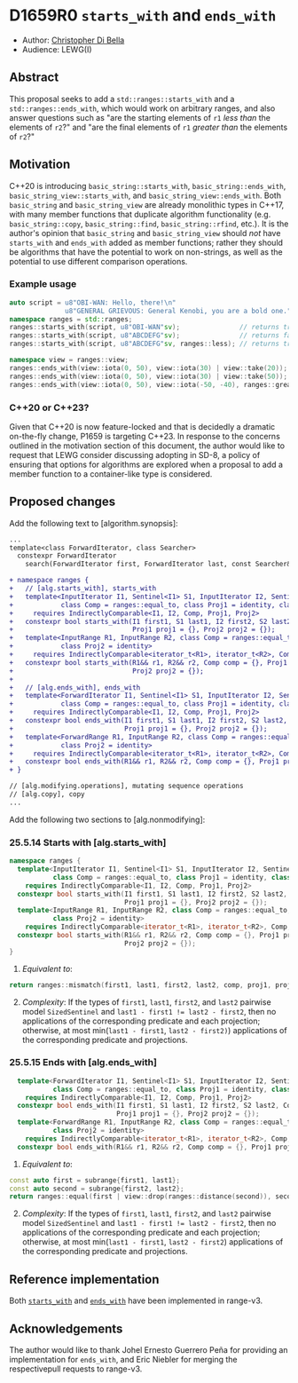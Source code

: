 # D1659R0 `starts_with` and `ends_with`

* Author: [Christopher Di Bella][cjdb]
* Audience: LEWG(I)

## Abstract

This proposal seeks to add a `std::ranges::starts_with` and a `std::ranges::ends_with`, which would
work on arbitrary ranges, and also answer questions such as "are the starting elements of `r1`
_less than_ the elements of `r2`?" and "are the final elements of `r1` _greater than_ the elements
of `r2`?"

## Motivation

C++20 is introducing `basic_string::starts_with`, `basic_string::ends_with`,
`basic_string_view::starts_with`, and `basic_string_view::ends_with`. Both `basic_string` and
`basic_string_view` are already monolithic types in C++17, with many member functions that duplicate
algorithm functionality (e.g. `basic_string::copy`, `basic_string::find`, `basic_string::rfind`,
etc.). It is the author's opinion that `basic_string` and `basic_string_view` should _not_ have
`starts_with` and `ends_with` added as member functions; rather they should be algorithms that have
the potential to work on non-strings, as well as the potential to use different comparison
operations.

### Example usage

```cpp
auto script = u8"OBI-WAN: Hello, there!\n"
              u8"GENERAL GRIEVOUS: General Kenobi, you are a bold one."sv;
namespace ranges = std::ranges;
ranges::starts_with(script, u8"OBI-WAN"sv);               // returns true
ranges::starts_with(script, u8"ABCDEFG"sv);               // returns false
ranges::starts_with(script, u8"ABCDEFG"sv, ranges::less); // returns true

namespace view = ranges::view;
ranges::ends_with(view::iota(0, 50), view::iota(30) | view::take(20));       // returns true
ranges::ends_with(view::iota(0, 50), view::iota(30) | view::take(50));       // returns false
ranges::ends_with(view::iota(0, 50), view::iota(-50, -40), ranges::greater); // returns true
```

### C++20 or C++23?

Given that C++20 is now feature-locked and that is decidedly a dramatic on-the-fly change, P1659 is
targeting C++23. In response to the concerns outlined in the motivation section of this document,
the author would like to request that LEWG consider discussing adopting in SD-8, a policy of
ensuring that options for algorithms are explored when a proposal to add a member function to a
container-like type is considered.

## Proposed changes

Add the following text to [algorithm.synopsis]:

```diff
...
template<class ForwardIterator, class Searcher>
  constexpr ForwardIterator
    search(ForwardIterator first, ForwardIterator last, const Searcher& searcher);

+ namespace ranges {
+   // [alg.starts_with], starts_with
+   template<InputIterator I1, Sentinel<I1> S1, InputIterator I2, Sentinel<I2> S2,
+            class Comp = ranges::equal_to, class Proj1 = identity, class Proj2 = identity>
+     requires IndirectlyComparable<I1, I2, Comp, Proj1, Proj2>
+   constexpr bool starts_with(I1 first1, S1 last1, I2 first2, S2 last2, Comp comp = {},
+                              Proj1 proj1 = {}, Proj2 proj2 = {});
+   template<InputRange R1, InputRange R2, class Comp = ranges::equal_to, class Proj1 = identity,
+            class Proj2 = identity>
+     requires IndirectlyComparable<iterator_t<R1>, iterator_t<R2>, Comp, Proj1, Proj2>
+   constexpr bool starts_with(R1&& r1, R2&& r2, Comp comp = {}, Proj1 proj1 = {},
+                              Proj2 proj2 = {});
+
+   // [alg.ends_with], ends_with
+   template<ForwardIterator I1, Sentinel<I1> S1, InputIterator I2, Sentinel<I2> S2,
+            class Comp = ranges::equal_to, class Proj1 = identity, class Proj2 = identity>
+     requires IndirectlyComparable<I1, I2, Comp, Proj1, Proj2>
+   constexpr bool ends_with(I1 first1, S1 last1, I2 first2, S2 last2, Comp comp = {},
+                            Proj1 proj1 = {}, Proj2 proj2 = {});
+   template<ForwardRange R1, InputRange R2, class Comp = ranges::equal_to, class Proj1 = identity,
+            class Proj2 = identity>
+     requires IndirectlyComparable<iterator_t<R1>, iterator_t<R2>, Comp, Proj1, Proj2>
+   constexpr bool ends_with(R1&& r1, R2&& r2, Comp comp = {}, Proj1 proj1 = {}, Proj2 proj2 = {});
+ }

// [alg.modifying.operations], mutating sequence operations
// [alg.copy], copy
...
```

Add the following two sections to [alg.nonmodifying]:

### 25.5.14 Starts with [alg.starts_with]

```cpp
namespace ranges {
  template<InputIterator I1, Sentinel<I1> S1, InputIterator I2, Sentinel<I2> S2,
           class Comp = ranges::equal_to, class Proj1 = identity, class Proj2 = identity>
    requires IndirectlyComparable<I1, I2, Comp, Proj1, Proj2>
  constexpr bool starts_with(I1 first1, S1 last1, I2 first2, S2 last2, Comp comp = {},
                             Proj1 proj1 = {}, Proj2 proj2 = {});
  template<InputRange R1, InputRange R2, class Comp = ranges::equal_to, class Proj1 = identity,
           class Proj2 = identity>
    requires IndirectlyComparable<iterator_t<R1>, iterator_t<R2>, Comp, Proj1, Proj2>
  constexpr bool starts_with(R1&& r1, R2&& r2, Comp comp = {}, Proj1 proj1 = {},
                             Proj2 proj2 = {});
}
```

1. _Equivalent to_:
```cpp
return ranges::mismatch(first1, last1, first2, last2, comp, proj1, proj2).in2 == last2;
```

2. _Complexity_: If the types of `first1`, `last1`, `first2`, and `last2` pairwise model
   `SizedSentinel` and `last1 - first1 != last2 - first2`, then no applications of the corresponding
   predicate and each projection; otherwise, at most min(`last1 - first1`, `last2 - first2)`)
   applications of the corresponding predicate and projections.

### 25.5.15 Ends with [alg.ends_with]

```cpp
  template<ForwardIterator I1, Sentinel<I1> S1, InputIterator I2, Sentinel<I2> S2,
           class Comp = ranges::equal_to, class Proj1 = identity, class Proj2 = identity>
    requires IndirectlyComparable<I1, I2, Comp, Proj1, Proj2>
  constexpr bool ends_with(I1 first1, S1 last1, I2 first2, S2 last2, Comp comp = {},
                           Proj1 proj1 = {}, Proj2 proj2 = {});
  template<ForwardRange R1, InputRange R2, class Comp = ranges::equal_to, class Proj1 = identity,
           class Proj2 = identity>
    requires IndirectlyComparable<iterator_t<R1>, iterator_t<R2>, Comp, Proj1, Proj2>
  constexpr bool ends_with(R1&& r1, R2&& r2, Comp comp = {}, Proj1 proj1 = {}, Proj2 proj2 = {});
```

1. _Equivalent to_:
```cpp
const auto first = subrange{first1, last1};
const auto second = subrange{first2, last2};
return ranges::equal(first | view::drop(ranges::distance(second)), second, comp, proj1, proj2);
```

2. _Complexity_: If the types of `first1`, `last1`, `first2`, and `last2` pairwise model
   `SizedSentinel` and `last1 - first1 != last2 - first2`, then no applications of the corresponding
   predicate and each projection; otherwise, at most min(`last1 - first1`, `last2 - first2`)
   applications of the corresponding predicate and projections.

## Reference implementation

Both [`starts_with`][starts_with] and [`ends_with`][ends_with] have been implemented in range-v3.

## Acknowledgements

The author would like to thank Johel Ernesto Guerrero Peña for providing an implementation for
`ends_with`, and Eric Niebler for merging the respectivepull requests to range-v3.


[cjdb]: cjdb.ns@gmail.com
[starts_with]: https://git.io/fjzqR
[ends_with]: https://git.io/fjzq0
